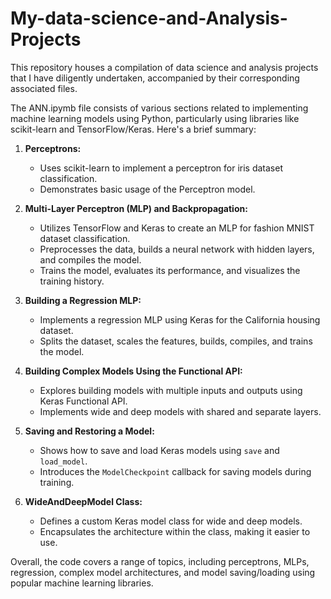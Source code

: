 # My-data-science-and-Analysis-Projects
This repository houses a compilation of data science and analysis projects that I have diligently undertaken, accompanied by their corresponding associated files.


The ANN.ipymb file  consists of various sections related to implementing machine learning models using Python, particularly using libraries like scikit-learn and TensorFlow/Keras. Here's a brief summary:

1. **Perceptrons:**
   - Uses scikit-learn to implement a perceptron for iris dataset classification.
   - Demonstrates basic usage of the Perceptron model.

2. **Multi-Layer Perceptron (MLP) and Backpropagation:**
   - Utilizes TensorFlow and Keras to create an MLP for fashion MNIST dataset classification.
   - Preprocesses the data, builds a neural network with hidden layers, and compiles the model.
   - Trains the model, evaluates its performance, and visualizes the training history.

3. **Building a Regression MLP:**
   - Implements a regression MLP using Keras for the California housing dataset.
   - Splits the dataset, scales the features, builds, compiles, and trains the model.

4. **Building Complex Models Using the Functional API:**
   - Explores building models with multiple inputs and outputs using Keras Functional API.
   - Implements wide and deep models with shared and separate layers.

5. **Saving and Restoring a Model:**
   - Shows how to save and load Keras models using `save` and `load_model`.
   - Introduces the `ModelCheckpoint` callback for saving models during training.

6. **WideAndDeepModel Class:**
   - Defines a custom Keras model class for wide and deep models.
   - Encapsulates the architecture within the class, making it easier to use.

Overall, the code covers a range of topics, including perceptrons, MLPs, regression, complex model architectures, and model saving/loading using popular machine learning libraries.
